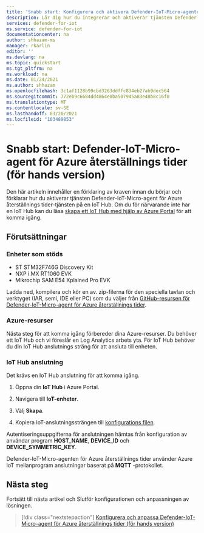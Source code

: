 ```yaml
---
title: 'Snabb start: Konfigurera och aktivera Defender-IoT-Micro-agenten för Azure återställnings tider'
description: Lär dig hur du integrerar och aktiverar tjänsten Defender-IoT-Micro-Micro-agent för Azure återställnings tider-tjänsten i Azure IoT Hub.
services: defender-for-iot
ms.service: defender-for-iot
documentationcenter: na
author: shhazam-ms
manager: rkarlin
editor: ''
ms.devlang: na
ms.topic: quickstart
ms.tgt_pltfrm: na
ms.workload: na
ms.date: 01/24/2021
ms.author: shhazam
ms.openlocfilehash: 3c1af1128b99cbd3263ddffc834eb27ab9dec564
ms.sourcegitcommit: 772eb9c6684dd4864e0ba507945a83e48b8c16f0
ms.translationtype: MT
ms.contentlocale: sv-SE
ms.lasthandoff: 03/20/2021
ms.locfileid: "103489853"
---
```

# <a name="quickstart-defender-iot-micro-agent-for-azure-rtos-preview"></a>Snabb start: Defender-IoT-Micro-agent för Azure återställnings tider (för hands version)

Den här artikeln innehåller en förklaring av kraven innan du börjar och förklarar hur du aktiverar tjänsten Defender-IoT-Micro-agent för Azure återställnings tider-tjänsten på en IoT Hub. Om du för närvarande inte har en IoT Hub kan du läsa [skapa ett IoT Hub med hjälp av Azure Portal](../iot-hub/iot-hub-create-through-portal.md) för att komma igång.

## <a name="prerequisites"></a>Förutsättningar 

### <a name="supported-devices"></a>Enheter som stöds

- ST STM32F746G Discovery Kit
- NXP i.MX RT1060 EVK
- Mikrochip SAM E54 Xplained Pro EVK

Ladda ned, kompilera och kör en av. zip-filerna för den speciella tavlan och verktyget (IAR, semi, IDE eller PC) som du väljer från [GitHub-resursen för Defender-IoT-Micro-agent för Azure återställnings tider](https://github.com/azure-rtos/azure-iot-preview/releases).

### <a name="azure-resources"></a>Azure-resurser

Nästa steg för att komma igång förbereder dina Azure-resurser. Du behöver ett IoT Hub och vi föreslår en Log Analytics arbets yta. För IoT Hub behöver du din IoT Hub anslutnings sträng för att ansluta till enheten. 
  
### <a name="iot-hub-connection"></a>IoT Hub anslutning

Det krävs en IoT Hub anslutning för att komma igång. 

1. Öppna din **IoT Hub** i Azure Portal.

1. Navigera till **IoT-enheter**.

1. Välj **Skapa**.

1. Kopiera IoT-anslutningssträngen till [konfigurations filen](how-to-azure-rtos-security-module.md).

Autentiseringsuppgifterna för anslutningen hämtas från konfiguration av användar program **HOST_NAME**, **DEVICE_ID** och **DEVICE_SYMMETRIC_KEY**.

Defender-IoT-Micro-agenten för Azure återställnings tider använder Azure IoT mellanprogram anslutningar baserat på **MQTT** -protokollet.

## <a name="next-steps"></a>Nästa steg

Fortsätt till nästa artikel och Slutför konfigurationen och anpassningen av lösningen.

> [!div class="nextstepaction"]
> [Konfigurera och anpassa Defender-IoT-Micro-agent för Azure återställnings tider (för hands version)](how-to-azure-rtos-security-module.md)
